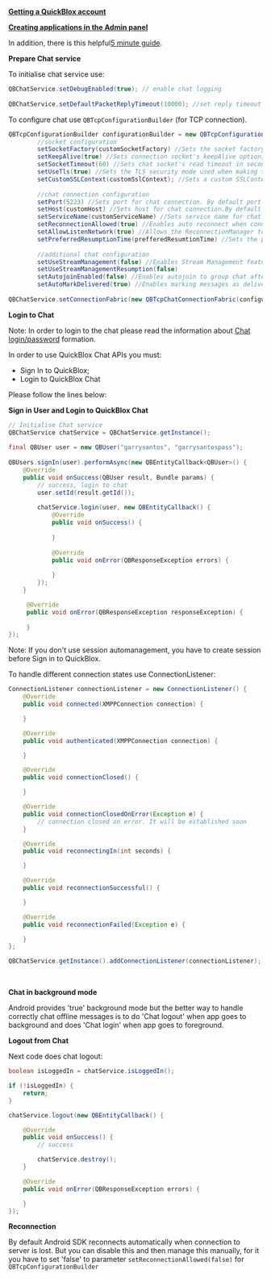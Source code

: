 [**Getting a QuickBlox account**](http://admin.quickblox.com/register)


[**Creating applications in the Admin panel**](http://admin.quickblox.com/apps/new)

In addition, there is this helpful[5 minute guide](http://quickblox.com/developers/5_Mins_Guide).

**Prepare Chat service**

To initialise chat service use:
```java
QBChatService.setDebugEnabled(true); // enable chat logging
 
QBChatService.setDefaultPacketReplyTimeout(10000); //set reply timeout in milliseconds for connection's packet. Can be used for events like login, join to dialog to increase waiting response time from server if network is slow.
```

To configure chat use ```QBTcpConfigurationBuilder``` (for TCP connection).

```java
QBTcpConfigurationBuilder configurationBuilder = new QBTcpConfigurationBuilder()
        //socket configuration
        setSocketFactory(customSocketFactory) //Sets the socket factory used to create new Chat connection sockets.
        setKeepAlive(true) //Sets connection socket's keepAlive option, default value is 'true'. Ignored if custom socket factory was set before.
        setSocketTimeout(60) //Sets chat socket's read timeout in seconds, default value is 60 second. Ignored if custom socket factory was set before.
        setUseTls(true) //Sets the TLS security mode used when making the connection. By default TLS is enabled.
        setCustomSSLContext(customSslContext); //Sets a custom SSLContext for creating new SSL sockets.
        
        //chat connection configuration
        setPort(5223) //Sets port for chat connection. By default port is 5223.
        setHost(customHost) //Sets host for chat connection.By default host is CHAT_ENDPOINT.
        setServiceName(customServiceName) //Sets service name for chat connection. By default service name is CHAT_ENDPOINT.
        setReconnectionAllowed(true) //Enables auto reconnect when connection to server is lost. By default auto reconnect is enabled.
        setAllowListenNetwork(true) //Allows the ReconnectionManager to monitor the connection status for start reconnect immediately after the appearance of the connection
        setPreferredResumptionTime(prefferedResumtionTime) //Sets the preferred resumption time in seconds.
        
        //additional chat configuration
        setUseStreamManagement(false) //Enables Stream Management feature. By default Stream Management feature is disabled.
        setUseStreamManagementResumption(false)
        setAutojoinEnabled(false) //Enables autojoin to group chat after QBChatDialog creation, downloading  or updating it on REST. By default autojoin is disabled.
        setAutoMarkDelivered(true) //Enables marking messages as delivered when they came to the device. By default Auto Mark Delivered feature is enabled.
        
QBChatService.setConnectionFabric(new QBTcpChatConnectionFabric(configurationBuilder));
```

**Login to Chat**

Note: In order to login to the chat please read the information about [Chat login/password](http://quickblox.com/developers/Chat#Login_.2F_ID) formation. <br>

In order to use QuickBlox Chat APIs you must:
* Sign In to QuickBlox;
* Login to QuickBlox Chat


Please follow the lines below:

**Sign in User and Login to QuickBlox Chat**
```java
// Initialise Chat service
QBChatService chatService = QBChatService.getInstance();
 
final QBUser user = new QBUser("garrysantos", "garrysantospass");
 
QBUsers.signIn(user).performAsync(new QBEntityCallback<QBUser>() {
    @Override
    public void onSuccess(QBUser result, Bundle params) {
        // success, login to chat
        user.setId(result.getId());
                
        chatService.login(user, new QBEntityCallback() {
            @Override
            public void onSuccess() {
                
            }
                
            @Override
            public void onError(QBResponseException errors) {
                
            }
        });
    }

     @Override
     public void onError(QBResponseException responseException) {
        
     }
});

```
Note: If you don't use session automanagement, you have to create session before Sign in to QuickBlox. <br>

To handle different connection states use ConnectionListener:
```java
ConnectionListener connectionListener = new ConnectionListener() {
    @Override
    public void connected(XMPPConnection connection) {

    }

    @Override
    public void authenticated(XMPPConnection connection) {

    }

    @Override
    public void connectionClosed() {

    }

    @Override
    public void connectionClosedOnError(Exception e) {
        // connection closed on error. It will be established soon
    }

    @Override
    public void reconnectingIn(int seconds) {

    }

    @Override
    public void reconnectionSuccessful() {

    }

    @Override
    public void reconnectionFailed(Exception e) {

    }
};

QBChatService.getInstance().addConnectionListener(connectionListener);
```

<br>

**Chat in background mode**

Android  provides 'true' background mode but the better way to handle correctly chat offline messages is to do 'Chat logout' when app goes to background and does 'Chat login' when app goes to foreground.


**Logout from Chat**

Next code does chat logout:
```java
boolean isLoggedIn = chatService.isLoggedIn();

if (!isLoggedIn) {
    return;
}

chatService.logout(new QBEntityCallback() {

    @Override
    public void onSuccess() {
        // success

        chatService.destroy();
    }

    @Override
    public void onError(QBResponseException errors) {

    }
});
```

**Reconnection**

By default Android SDK reconnects automatically when connection to server is lost. 
But you can disable this and then manage this manually, for it you have to set 'false' to parameter ```setReconnectionAllowed(false)``` for 
```QBTcpConfigurationBuilder```


